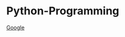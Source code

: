 # Python-Programming

<a href="https://github.com/Himanshu-Kumar-123/Python-Programming/tree/master/Problem1" target="_blank">Google</a>
